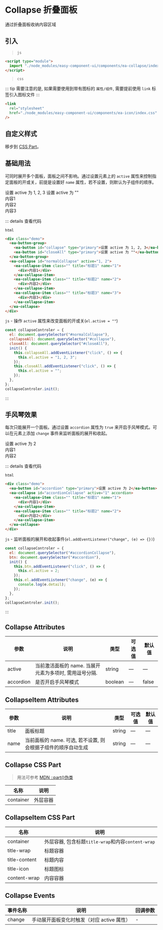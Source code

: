<script setup>
import { onMounted } from 'vue'

onMounted(() => {
    import('../index.js')
    import('./index.scss')

    const collapseControler = {
      el: document.querySelector("#normalCollapse"),
      collapseAll: document.querySelector("#collapse"),
      closeAll: document.querySelector("#closeAll"),
      init() {
        this.collapseAll.addEventListener("click", () => {
          this.el.active = "1, 2, 3";
        });
        this.closeAll.addEventListener("click", () => {
          this.el.active = "";
        });
      },
    };
    collapseControler.init();

    const accordionControler = {
      el: document.querySelector("#accordionCollapse"),
      btn: document.querySelector("#accordion"),
      init() {
        this.btn.addEventListener("click", () => {
          this.el.active = 2;
        });
        this.el.addEventListener("change", (e) => {
          console.log(e.detail);
        });
      },
    };
    accordionControler.init();
})
</script>

# Collapse 折叠面板

通过折叠面板收纳内容区域

## 引入

> `js`

```html
<script type="module">
  import "./node_modules/easy-component-ui/components/ea-collapse/index.js";
</script>
```

> `css`

::: tip
需要注意的是, 如果需要使用到带有图标的 `属性/组件`, 需要提前使用 `link` 标签引入图标文件
:::

```html
<link
  rel="stylesheet"
  href="./node_modules/easy-component-ui/components/ea-icon/index.css"
/>
```

## 自定义样式

移步到 [CSS Part](#css-part)。

## 基础用法

可同时展开多个面板，面板之间不影响。通过设置元素上的 `active` 属性来控制指定面板的开或关，前提是设置好 `name` 属性，若不设置，则默认为子组件的顺序。

<div class="demo">
  <ea-button-group>
    <ea-button id="collapse" type="primary">设置 active 为 1, 2, 3</ea-button>
    <ea-button id="closeAll" type="primary">设置 active 为 ""</ea-button>
  </ea-button-group>
  <ea-collapse id="normalCollapse" active="1, 2">
    <ea-collapse-item class="" title="标题1" name="1">
      <div>内容1</div>
    </ea-collapse-item>
    <ea-collapse-item class="" title="标题2" name="2">
      <div>内容2</div>
    </ea-collapse-item>
    <ea-collapse-item class="" title="标题3" name="3">
      <div>内容3</div>
    </ea-collapse-item>
  </ea-collapse>
</div>

::: details 查看代码

`html`

```html
<div class="demo">
  <ea-button-group>
    <ea-button id="collapse" type="primary">设置 active 为 1, 2, 3</ea-button>
    <ea-button id="closeAll" type="primary">设置 active 为 ""</ea-button>
  </ea-button-group>
  <ea-collapse id="normalCollapse" active="1, 2">
    <ea-collapse-item class="" title="标题1" name="1">
      <div>内容1</div>
    </ea-collapse-item>
    <ea-collapse-item class="" title="标题2" name="2">
      <div>内容2</div>
    </ea-collapse-item>
    <ea-collapse-item class="" title="标题3" name="3">
      <div>内容3</div>
    </ea-collapse-item>
  </ea-collapse>
</div>
```

`js` - 操作 `active` 属性来改变面板的开或关(`el.active = ""`)

```js
const collapseControler = {
  el: document.querySelector("#normalCollapse"),
  collapseAll: document.querySelector("#collapse"),
  closeAll: document.querySelector("#closeAll"),
  init() {
    this.collapseAll.addEventListener("click", () => {
      this.el.active = "1, 2, 3";
    });
    this.closeAll.addEventListener("click", () => {
      this.el.active = "";
    });
  },
};
collapseControler.init();
```

:::

## 手风琴效果

每次只能展开一个面板。通过设置 `accordion` 属性为 `true` 来开启手风琴模式。可以在元素上添加 `change` 事件来监听面板的展开和收起。

<div class="demo">
  <ea-button id="accordion" type="primary">设置 active 为 2</ea-button>
  <ea-collapse id="accordionCollapse" active="1" accordion>
    <ea-collapse-item class="" title="标题1" name="1">
      <div>内容1</div>
    </ea-collapse-item>
    <ea-collapse-item class="" title="标题2" name="2">
      <div>内容2</div>
    </ea-collapse-item>
  </ea-collapse>
</div>

::: details 查看代码

`html`

```html
<div class="demo">
  <ea-button id="accordion" type="primary">设置 active 为 2</ea-button>
  <ea-collapse id="accordionCollapse" active="1" accordion>
    <ea-collapse-item class="" title="标题1" name="1">
      <div>内容1</div>
    </ea-collapse-item>
    <ea-collapse-item class="" title="标题2" name="2">
      <div>内容2</div>
    </ea-collapse-item>
  </ea-collapse>
</div>
```

`js` - 监听面板的展开和收起事件(`el.addEventListener("change", (e) => {})`)

```js
const collapseControler = {
  el: document.querySelector("#accordionCollapse"),
  btn: document.querySelector("#accordion"),
  init() {
    this.btn.addEventListener("click", () => {
      this.el.active = 2;
    });
    this.el.addEventListener("change", (e) => {
      console.log(e.detail);
    });
  },
};
collapseControler.init();
```

:::

## Collapse Attributes

| 参数      | 说明                                                   | 类型    | 可选值 | 默认值 |
| --------- | ------------------------------------------------------ | ------- | ------ | ------ |
| active    | 当前激活面板的 name. 当展开元素为多项时, 需用逗号分隔. | string  | —      | —      |
| accordion | 是否开启手风琴模式                                     | boolean | —      | false  |

## CollapseItem Attributes

| 参数  | 说明                                                          | 类型   | 可选值 | 默认值 |
| ----- | ------------------------------------------------------------- | ------ | ------ | ------ |
| title | 面板标题                                                      | string | —      | —      |
| name  | 当前面板的 name. 可选, 若不设置, 则会根据子组件的顺序自动生成 | string | —      | —      |

## Collapse CSS Part

> 用法可参考 [MDN ::part()伪类](https://developer.mozilla.org/zh-CN/docs/Web/CSS/::part)

| 名称      | 说明     |
| --------- | -------- |
| container | 外层容器 |

## CollapseItem CSS Part

| 名称          | 说明                                               |
| ------------- | -------------------------------------------------- |
| container     | 外层容器, 包含标题`title-wrap`和内容`content-wrap` |
| title-wrap    | 标题容器                                           |
| title-content | 标题内容                                           |
| title-icon    | 标题图标                                           |
| content-wrap  | 内容容器                                           |

## Collapse Events

| 事件名称 | 说明                                       | 回调参数 |
| -------- | ------------------------------------------ | -------- |
| change   | 手动展开面板变化时触发（对应 active 属性） | -        |
